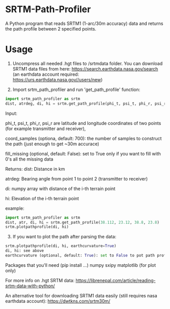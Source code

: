 # SRTM-Path-Profiler
A Python program that reads SRTM1 (1-arc/30m accuracy) data and returns the path profile between 2 specified points.


# Usage
1. Uncompress all needed .hgt files to /srtmdata folder. You can download SRTM1 data files from here: 
https://search.earthdata.nasa.gov/search
(an earthdata account required: https://urs.earthdata.nasa.gov//users/new)


2. Import srtm_path_profiler and run 'get_path_profile' function:
```python
import srtm_path_profiler as srtm
dist, atrdeg, di, hi = srtm.get_path_profile(phi_t, psi_t, phi_r, psi_r, coord_samples=700, fill_missing=False)
```

Input:

phi_t, psi_t, phi_r, psi_r are latitude and longitude coordinates of two points (for example transmitter and receiver),

coord_samples (optiona, default: 700): the number of samples to construct the path (just enough to get ~30m accurace)

fill_missing (optional, default: False): set to True only if you want to fill with 0's all the missing data


Returns:
dist: Distance in km

atrdeg: Bearing angle from point 1 to point 2 (transmitter to receiver)

di: numpy array with distance of the i-th terrain point

hi: Elevation of the i-th terrain point


example:
```python
import srtm_path_profiler as srtm
dist, atr, di, hi = srtm.get_path_profile(38.112, 23.12, 38.8, 23.8)
srtm.plotpathprofile(di, hi)
```


3. If you want to plot the path after parsing the data:
```python
srtm.plotpathprofile(di, hi, earthcurvature=True)
di, hi: see above
earthcurvature (optional, default: True): set to False to pot path profile on flat Earth
```


Packages that you'll need (pip install ...)
numpy
sxipy
matplotlib (for plot only)


For more info on .hgt SRTM data:
https://librenepal.com/article/reading-srtm-data-with-python/


An alternative tool for downloading SRTM1 data easily (still requires nasa earthdata account):
https://dwtkns.com/srtm30m/

